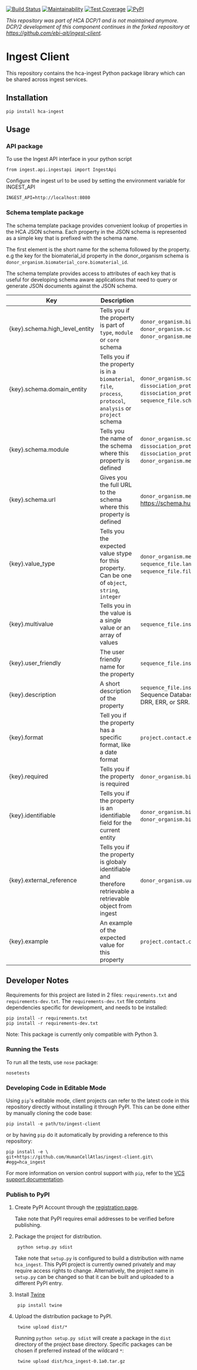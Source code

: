 [![Build Status](https://travis-ci.org/HumanCellAtlas/ingest-client.svg?branch=master)](https://travis-ci.org/HumanCellAtlas/ingest-client)
[![Maintainability](https://api.codeclimate.com/v1/badges/2fba112abcaba6d7bcda/maintainability)](https://codeclimate.com/github/HumanCellAtlas/ingest-client/maintainability)
[![Test Coverage](https://api.codeclimate.com/v1/badges/2fba112abcaba6d7bcda/test_coverage)](https://codeclimate.com/github/HumanCellAtlas/ingest-client/test_coverage)
[![PyPI](https://img.shields.io/pypi/v/hca-ingest.svg)](https://pypi.org/project/hca-ingest/)

_This repository was part of HCA DCP/1 and is not maintained anymore. DCP/2 development of this component continues in the forked repository at https://github.com/ebi-ait/ingest-client._

# Ingest Client

This repository contains the hca-ingest Python package library which can be shared across ingest services.

## Installation

    pip install hca-ingest

## Usage

### API package

To use the Ingest API interface in your python script 

    from ingest.api.ingestapi import IngestApi

Configure the ingest url to be used by setting the environment variable for INGEST_API
    
    INGEST_API=http://localhost:8080

### Schema template package

The schema template package provides convenient lookup of properties in the HCA JSON schema.
Each property in the JSON schema is represented as a simple key that is prefixed with the schema name.

The first element is the short name for the schema followed by the property. e.g the key for the biomaterial_id property in the
donor_organism schema is `donor_organism.biomaterial_core.biomaterial_id`.

The schema template provides access to attributes of each key that is useful for developing schema aware applications that need to query or generate JSON documents against the JSON schema.

| Key | Description | Examples |
| --- |---| --- |
| {key}.schema.high_level_entity | Tells you if the property is part of `type`, `module` or `core` schema | `donor_organism.biomaterial_core.schema.high_level_entity` = core, `donor_organism.schema.high_level_entity` = type, `donor_organism.medical_history.schema.high_level_entity` = module |
| {key}.schema.domain_entity | Tells you if the property is in a `biomaterial`, `file`, `process`, `protocol`, `analysis` or `project` schema | `donor_organism.schema.domain_entity` = biomaterial,  `dissociation_protocol.schema.domain_entity` = protocol,  `dissociation_protocol.schema.domain_entity` = protocol, `sequence_file.schema.domain_entity` = File|
| {key}.schema.module | Tells you the name of the schema where this property is defined | `donor_organism.schema.domain_entity` = biomaterial,  `dissociation_protocol.schema.module` = dissociation_protocol,  `dissociation_protocol.schema.module` = dissociation_protocol, `donor_organism.medical_history.schema.module` = medical_history |
| {key}.schema.url | Gives you the full URL to the schema where this property is defined  |  `donor_organism.medical_history.schema.url` = https://schema.humancellatlas.org/module/biomaterial/5.1.0/medical_history |
| {key}.value_type | Tells you the expected value stype for this property. Can be one of `object`, `string`, `integer`  | `donor_organism.medical_history.medication.value_type` = string, `sequence_file.lane_index.value_type` = integer, `sequence_file.file_core.value_type` = object |
| {key}.multivalue | Tells you in the value is a single value or an array of values  |  `sequence_file.insdc_run.multivalue` = True |
| {key}.user_friendly | The user friendly name for the property  | `sequence_file.insdc_run.multivalue` = INSDC run |
| {key}.description | A short description of the property | `sequence_file.insdc_run.multivalue` = An INSDC (International Nucleotide Sequence Database Collaboration) run accession. Accession must start with DRR, ERR, or SRR. |
| {key}.format | Tell you if the property has a specific format, like a date format  | `project.contact.email.format` = email |
| {key}.required | Tells you if the property is required  | `donor_organism.biomaterial_core.biomaterial_id.required` = True|
| {key}.identifiable | Tells you if the property is an identifiable field for the current entity  | `donor_organism.biomaterial_core.biomaterial_id.identifiable` = True,  `donor_organism.biomaterial_core.biomaterial_name.identifiable` = False |
| {key}.external_reference | Tells you if the property is globaly identifiable and therefore retrievable a retrievable object from ingest   | `donor_organism.uuid.external_reference` = True|
| {key}.example  | An example of the expected value for this property  |  `project.contact.contact_name.example` = John,D,Doe |







## Developer Notes

Requirements for this project are listed in 2 files: `requirements.txt` and `requirements-dev.txt`.
The `requirements-dev.txt` file contains dependencies specific for development, and needs to be 
installed:

    pip install -r requirements.txt
    pip install -r requirements-dev.txt
    

Note: This package is currently only compatible with Python 3. 

### Running the Tests

To run all the tests, use `nose` package:

    nosetests
    
### Developing Code in Editable Mode

Using `pip`'s editable mode, client projects can refer to the latest code in this repository 
directly without installing it through PyPI. This can be done either by manually cloning the code
base:

    pip install -e path/to/ingest-client

or by having `pip` do it automatically by providing a reference to this repository:

    pip install -e \
    git+https://github.com/HumanCellAtlas/ingest-client.git\
    #egg=hca_ingest
    
For more information on version control support with `pip`, refer to the [VCS
support documentation](https://pip.pypa.io/en/stable/reference/pip_install/#vcs-support).

### Publish to PyPI

1. Create PyPI Account through the [registration page](https://pypi.org/account/register/).
    
   Take note that PyPI requires email addresses to be verified before publishing.

2. Package the project for distribution.
 
        python setup.py sdist
        
    Take note that `setup.py` is configured to build a distribution with name `hca_ingest`.
    This PyPI project is currently owned privately and may require access rights to change. 
    Alternatively, the project name in `setup.py` can be changed so that it can be built and
    uploaded to a different PyPI entry.
    
3. Install [Twine](https://pypi.org/project/twine/)

        pip install twine        
    
4. Upload the distribution package to PyPI. 

        twine upload dist/*
        
    Running `python setup.py sdist` will create a package in the `dist` directory of the project
    base directory. Specific packages can be chosen if preferred instead of the wildcard `*`:
    
        twine upload dist/hca_ingest-0.1a0.tar.gz


